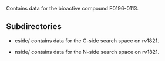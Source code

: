 Contains data for the bioactive compound F0196-0113.

## Subdirectories

- cside/ contains data for the C-side search space on rv1821.

- nside/ contains data for the N-side search space on rv1821.

